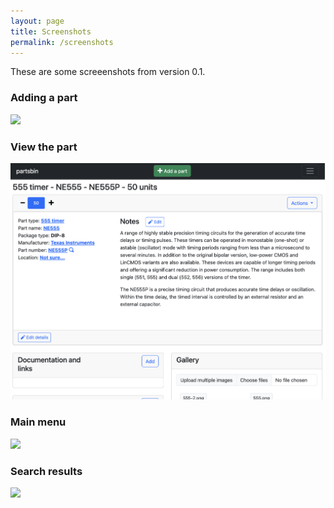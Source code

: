 ```yaml
---
layout: page
title: Screenshots
permalink: /screenshots
---
```


These are some screeenshots from version 0.1.

### Adding a part
![](/images/adding-part.png)

### View the part
![](/images/view-part.png)

### Main menu
![](/images/menu.png)

### Search results
![](/images/search-results.png)




